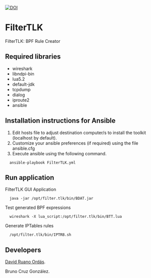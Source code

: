[![DOI](https://zenodo.org/badge/156728456.svg)](https://zenodo.org/badge/latestdoi/156728456)


# FilterTLK
FilterTLK: BPF Rule Creator

## Required libraries

* wireshark
* libndpi-bin
* lua5.2
* default-jdk
* tcpdump
* dialog
* iproute2
* ansible


## Installation instructions for Ansible

1. Edit hosts file to adjust destination computer/s to install the toolkit (localhost by default).
2. Customize your ansible preferences (if required) using the file ansible.cfg
3. Execute ansible using the following command.

```
  ansible-playbook FilterTLK.yml 
```

## Run application

FilterTLK GUI Application

```
  java -jar /opt/filter.tlk/bin/BDAT.jar
```
Test generated BPF expressions

```
  wireshark -X lua_script:/opt/filter.tlk/bin/BTT.lua
```

Generate IPTables rules

```
  /opt/filter.tlk/bin/IPTRB.sh
```

## Developers

[David Ruano Ordás](http://www.drordas.info).

Bruno Cruz González.

